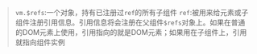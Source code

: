 >`vm.$refs`:一个对象，持有已注册过`ref`的所有子组件
> `ref`:被用来给元素或子组件注册引用信息。引用信息将会注册在父组件`$refs`对象上。如果在普通的DOM元素上使用，引用指向的就是DOM元素；如果用在子组件上，引用就指向组件实例
